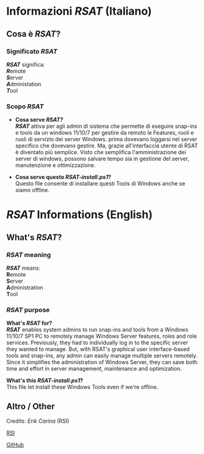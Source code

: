 # Informazioni *RSAT* (Italiano)


## Cosa è *RSAT*?

### Significato *RSAT*

***RSAT*** significa:  
***R***emote  
***S***erver  
***A***dministation  
***T***ool

### Scopo _RSAT_

- **Cosa serve *RSAT?***  
***RSAT*** attiva per agli admin di sistema che permette di eseguire snap-ins e tools da un windows 11/10/7 per gestire da remoto le Features, ruoli e ruoli di servizio dei server Windows.
prima dovevano loggarsi nel server specifico che dovevano gestire. Ma, grazie all'interfaccia utente di RSAT è diventato più semplice. 
Visto che semplifica l'amministrazione dei server di windows, possono salvare tempo sia in gestione del server, manutenzione e ottimizzazione.

- **Cosa serve questo *RSAT-install.ps1*?**  
Questo file consente di installare questi Tools di Windows anche se siamo offline.


# *RSAT* Informations (English)


## What's *RSAT*?

### *RSAT* meaning

***RSAT*** means:  
**R**emote  
**S**erver  
**A**dministration  
**T**ool

### *RSAT* purpose

**What's *RSAT* for?**  
***RSAT*** enables system admins to run snap-ins and tools from a Windows 11/10/7 SP1 PC to remotely manage Windows Server features, roles and role services. Previously, they had to individually log in to the specific server they wanted to manage. But, with RSAT's graphical user interface-based tools and snap-ins, any admin can easily manage multiple servers remotely. Since it simplifies the administration of Windows Server, they can save both time and effort in server management, maintenance and optimization.

**What's this *RSAT-install.ps1*?**  
This file let install these Windows Tools even if we're offline.


## Altro / Other 

Credits: *Erik Carina* (RSI)

[RSI](https://www.rsi.ch/)

[GitHub](https://github.com/Ek6pr0/RSAT_Offline_11)